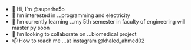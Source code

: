 - 👋 Hi, I’m @superhe5o
- 👀 I’m interested in ...programming and electricity 
- 🌱 I’m currently learning ...my 5th semester in faculty of engineering will master py soon
- 💞️ I’m looking to collaborate on ...biomedical project
- 📫 How to reach me ...at instagram @khaled_ahmed02

<!---
superhe5o/superhe5o is a ✨ special ✨ repository because its `README.md` (this file) appears on your GitHub profile.
You can click the Preview link to take a look at your changes.
--->
